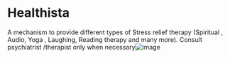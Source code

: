 # Healthista
A mechanism to provide different types of Stress relief therapy (Spiritual , Audio, Yoga , Laughing, Reading therapy and many more).
Consult psychiatrist /therapist only when necessary![image](https://github.com/Sushilverma002/Healthista/assets/114687502/33391e86-4f9e-4290-9442-204fa5219f3b)
